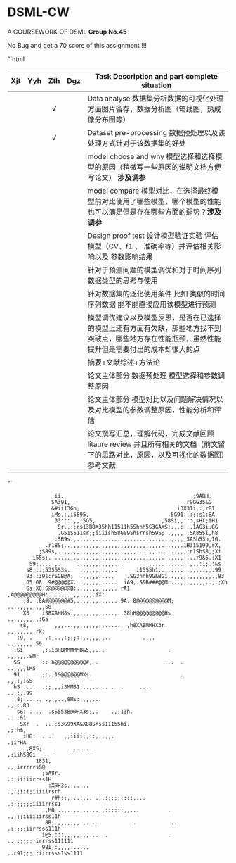 # DSML-CW
A COURSEWORK OF DSML   **Group No.45**

No Bug  and get a 70 score of this assignment !!!

“`html

| Xjt  | Yyh  | Zth  | Dgz  | Task Description and part complete situation                 |
| :--: | :--: | :--: | :--: | ------------------------------------------------------------ |
|      |      |  √   |      | Data analyse 数据集分析数据的可视化处理方面图片留存，数据分析图（箱线图，热成像分布图等） |
|      |      |  √   |      | Dataset pre-processing 数据预处理以及该处理方式针对于该数据集的好处 |
|      |      |      |      | model choose and why 模型选择和选择模型的原因（稍微写一些原因的说明文档方便写论文） **涉及调参** |
|      |      |      |      | model compare 模型对比，在选择最终模型前对比使用了哪些模型，哪个模型的性能也可以满足但是存在哪些方面的弱势？**涉及调参** |
|      |      |      |      | Design proof  test 设计模型验证实验 评估模型（CV、f1 、 准确率等）并评估相关影响以及 参数影响结果 |
|      |      |      |      | 针对于预测问题的模型调优和对于时间序列数据类型的思考与使用   |
|      |      |      |      | 针对数据集的泛化使用条件  比如 类似的时间序列数据 能不能直接应用该模型进行预测 |
|      |      |      |      | 模型调优建议以及模型反思，是否在已选择的模型上还有方面有欠缺，那些地方找不到突破点，哪些地方存在性能瓶颈，虽然性能提升但是需要付出的成本却很大的点 |
|      |      |      |      | 摘要+文献综述+方法论                                         |
|      |      |      |      | 论文主体部分  数据预处理 模型选择和参数调整原因              |
|      |      |      |      | 论文主体部分  模型对比以及问题解决情况以及对比模型的参数调整原因，性能分析和评估 |
|      |      |      |      | 论文撰写汇总，理解代码，完成文献回顾litaure review 并且所有相关的文档（前文留下的思路对比，原因，以及可视化的数据图）参考文献 |

“`

                   ii.                                         ;9ABH,          
                  SA391,                                    .r9GG35&G          
                  &#ii13Gh;                               i3X31i;:,rB1         
                  iMs,:,i5895,                         .5G91:,:;:s1:8A         
                   33::::,,;5G5,                     ,58Si,,:::,sHX;iH1        
                    Sr.,:;rs13BBX35hh11511h5Shhh5S3GAXS:.,,::,,1AG3i,GG        
                    .G51S511sr;;iiiishS8G89Shsrrsh59S;.,,,,,..5A85Si,h8        
                   :SB9s:,............................,,,.,,,SASh53h,1G.       
                .r18S;..,,,,,,,,,,,,,,,,,,,,,,,,,,,,,....,,.1H315199,rX,       
              ;S89s,..,,,,,,,,,,,,,,,,,,,,,,,....,,.......,,,;r1ShS8,;Xi       
            i55s:.........,,,,,,,,,,,,,,,,.,,,......,.....,,....r9&5.:X1       
           59;.....,.     .,,,,,,,,,,,...        .............,..:1;.:&s       
          s8,..;53S5S3s.   .,,,,,,,.,..      i15S5h1:.........,,,..,,:99       
          93.:39s:rSGB@A;  ..,,,,.....    .SG3hhh9G&BGi..,,,,,,,,,,,,.,83      
          G5.G8  9#@@@@@X. .,,,,,,.....  iA9,.S&B###@@Mr...,,,,,,,,..,.;Xh     
          Gs.X8 S@@@@@@@B:..,,,,,,,,,,. rA1 ,A@@@@@@@@@H:........,,,,,,.iX:    
         ;9. ,8A#@@@@@@#5,.,,,,,,,,,... 9A. 8@@@@@@@@@@M;    ....,,,,,,,,S8    
         X3    iS8XAHH8s.,,,,,,,,,,...,..58hH@@@@@@@@@Hs       ...,,,,,,,:Gs   
        r8,        ,,,...,,,,,,,,,,.....  ,h8XABMMHX3r.          .,,,,,,,.rX:       
       :9, .    .:,..,:;;;::,.,,,,,..          .,,.               ..,,,,,,.59  
      .Si      ,:.i8HBMMMMMB&5,....                    .            .,,,,,.sMr
      SS       :: h@@@@@@@@@@#; .                     ...  .         ..,,,,iM5
      91  .    ;:.,1&@@@@@@MXs.                            .          .,,:,:&S
      hS ....  .:;,,,i3MMS1;..,..... .  .     ...                     ..,:,.99
      ,8; ..... .,:,..,8Ms:;,,,...                                     .,::.83
       s&: ....  .sS553B@@HX3s;,.    .,;13h.                            .:::&1
        SXr  .  ...;s3G99XA&X88Shss11155hi.                             ,;:h&,
         iH8:  . ..   ,;iiii;,::,,,,,.                                 .;irHA  
          ,8X5;   .     .......                                       ,;iihS8Gi
             1831,                                                 .,;irrrrrs&@
               ;5A8r.                                            .:;iiiiirrss1H
                 :X@H3s.......                                .,:;iii;iiiiirsrh
                  r#h:;,...,,.. .,,:;;;;;:::,...              .:;;;;;;iiiirrss1
                ,M8 ..,....,.....,,::::::,,...         .     .,;;;iiiiiirss11h
                8B;.,,,,,,,.,.....          .           ..   .:;;;;iirrsss111h
               i@5,:::,,,,,,,,.... .                   . .:::;;;;;irrrss111111
               9Bi,:,,,,......                        ..r91;;;;;iirrsss1ss1111

